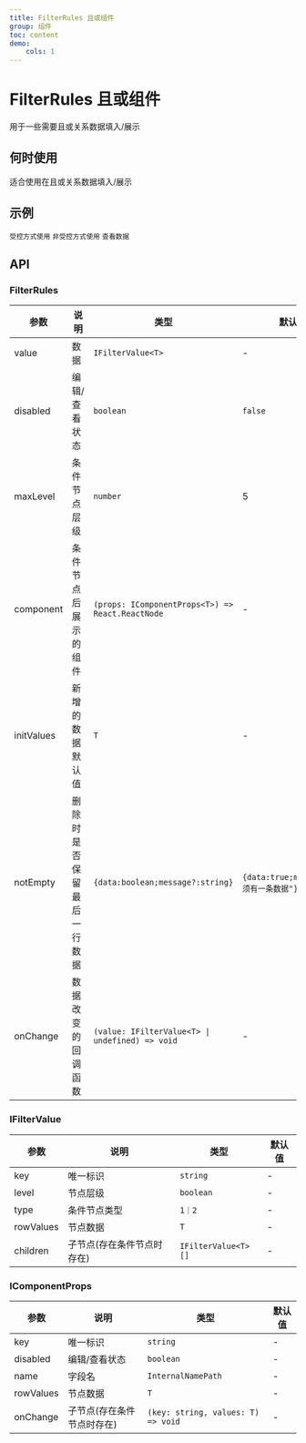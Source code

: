 ```yaml
---
title: FilterRules 且或组件
group: 组件
toc: content
demo:
    cols: 1
---
```


# FilterRules 且或组件

用于一些需要且或关系数据填入/展示

## 何时使用

适合使用在且或关系数据填入/展示

## 示例

<code src="./demos/basic.tsx" >受控方式使用</code>
<code src="./demos/basicUnController.tsx" >非受控方式使用</code>
<code src="./demos/basicCheck.tsx" >查看数据</code>

## API

### FilterRules

| 参数       | 说明                       | 类型                                             | 默认值                                 |
| ---------- | -------------------------- | ------------------------------------------------ | -------------------------------------- |
| value      | 数据                       | `IFilterValue<T>`                                | -                                      |
| disabled   | 编辑/查看状态              | `boolean`                                        | `false`                                |
| maxLevel   | 条件节点层级               | `number`                                         | 5                                      |
| component  | 条件节点后展示的组件       | `(props: IComponentProps<T>) => React.ReactNode` | -                                      |
| initValues | 新增的数据默认值           | `T`                                              | -                                      |
| notEmpty   | 删除时是否保留最后一行数据 | `{data:boolean;message?:string}`                 | `{data:true;message:"必须有一条数据"}` |
| onChange   | 数据改变的回调函数         | `(value: IFilterValue<T> \| undefined) => void`  | -                                      |

### IFilterValue

| 参数      | 说明                       | 类型                | 默认值 |
| --------- | -------------------------- | ------------------- | ------ |
| key       | 唯一标识                   | `string`            | -      |
| level     | 节点层级                   | `boolean`           | -      |
| type      | 条件节点类型               | `1｜2`              | -      |
| rowValues | 节点数据                   | `T`                 | -      |
| children  | 子节点(存在条件节点时存在) | `IFilterValue<T>[]` | -      |

### IComponentProps

| 参数      | 说明                       | 类型                               | 默认值 |
| --------- | -------------------------- | ---------------------------------- | ------ |
| key       | 唯一标识                   | `string`                           | -      |
| disabled  | 编辑/查看状态              | `boolean`                          | -      |
| name      | 字段名                     | `InternalNamePath`                 | -      |
| rowValues | 节点数据                   | `T`                                | -      |
| onChange  | 子节点(存在条件节点时存在) | `(key: string, values: T) => void` | -      |

